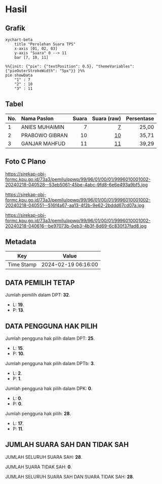 # Hasil

## Grafik

```mermaid
xychart-beta
    title "Perolehan Suara TPS"
    x-axis [01, 02, 03]
    y-axis "Suara" 0 --> 11
    bar [7, 10, 11]
```

```mermaid
%%{init: {"pie": {"textPosition": 0.5}, "themeVariables": {"pieOuterStrokeWidth": "5px"}} }%%
pie showData
    "1" : 7
    "2" : 10
    "3" : 11
```

## Tabel

| No. | Nama Paslon    | Suara | Suara (raw) | Persentase |
|:--- |:-------------- | -----:| -----------:| ----------:|
| 1   | ANIES MUHAIMIN | 7     | [7][p-1]    | 25,00      |
| 2   | PRABOWO GIBRAN | 10    | [10][p-2]   | 35,71      |
| 3   | GANJAR MAHFUD  | 11    | [11][p-3]   | 39,29      |


[p-1]: https://github.com/gigit-pemilu/pemilu-2024-99-luar-negeri/blob/main/pilpres/hitung-suara/sub/99-luar-negeri/sub/96-quito-ekuador/sub/01-quito-ekuador/sub/0001-quito-ekuador/sub/002-tps-001/sub/paslon-1.txt
[p-2]: https://github.com/gigit-pemilu/pemilu-2024-99-luar-negeri/blob/main/pilpres/hitung-suara/sub/99-luar-negeri/sub/96-quito-ekuador/sub/01-quito-ekuador/sub/0001-quito-ekuador/sub/002-tps-001/sub/paslon-2.txt
[p-3]: https://github.com/gigit-pemilu/pemilu-2024-99-luar-negeri/blob/main/pilpres/hitung-suara/sub/99-luar-negeri/sub/96-quito-ekuador/sub/01-quito-ekuador/sub/0001-quito-ekuador/sub/002-tps-001/sub/paslon-3.txt

## Foto C Plano

https://sirekap-obj-formc.kpu.go.id/73a3/pemilu/ppwp/99/96/01/00/01/9996010001002-20240218-040528--53eb5061-45be-4abc-9fd8-6e6e493a9bf5.jpg

https://sirekap-obj-formc.kpu.go.id/73a3/pemilu/ppwp/99/96/01/00/01/9996010001002-20240218-040551--516f4a67-aa13-4f2b-9e62-2bddd67cd07a.jpg

https://sirekap-obj-formc.kpu.go.id/73a3/pemilu/ppwp/99/96/01/00/01/9996010001002-20240218-040616--be97073b-0eb3-4b3f-8d69-6c830f37fad8.jpg


## Metadata

| Key        | Value               |
| ---------- | ------------------- |
| Time Stamp | 2024-02-19 06:16:00 |


## DATA PEMILIH TETAP

Jumlah pemilih dalam DPT: **32**.
 * L: **19**.
 * P: **13**.

## DATA PENGGUNA HAK PILIH

Jumlah pengguna hak pilih dalam DPT: **25**.
 * L: **15**.
 * P: **10**.

Jumlah pengguna hak pilih dalam DPTb: **3**.
 * L: **2**.
 * P: **1**.

Jumlah pengguna hak pilih dalam DPK: **0**.
 * L: **0**.
 * P: **0**.

Jumlah pengguna hak pilih: **28**.
 * L: **17**.
 * P: **11**.

## JUMLAH SUARA SAH DAN TIDAK SAH

JUMLAH SELURUH SUARA SAH: **28**.

JUMLAH SUARA TIDAK SAH: **0**.

JUMLAH SELURUH SUARA SAH DAN SUARA TIDAK SAH: **28**.


